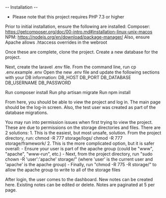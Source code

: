 -- Installation --
* Please note that this project requires PHP 7.3 or higher

Prior to initial installation, ensure the following are installed:
    Composer:
        https://getcomposer.org/doc/00-intro.md#installation-linux-unix-macos
    NPM:
        https://nodejs.org/en/download/package-manager/
Also, ensure Apache allows .htaccess overrides in the webroot

Once these are complete, clone the project. Create a new database for the project.

Next, create the laravel .env file.
    From the command line, run cp .env.example .env
    Open the new .env file and update the following sections with your DB information:
        DB_HOST
        DB_PORT
        DB_DATABASE
        DB_USERNAME
        DB_PASSWORD

Run composer install
Run php artisan migrate
Run npm install

From here, you should be able to view the project and log in. The main page should be the log-in screen.
Also, the test user was created as part of the database migrations.

You may run into permission issues when first trying to view the project. These are due to permissions on the storage directories and files. There are 2 solutions:
    1. This is the easiest, but most unsafe, solution. From the project directory, run:
        chmod -R 777 storage/logs/
        chmod -R 777 storage/framework/
    2. This is the more complicated option, but it is safer overall:
        - Ensure your user is part of the apache group (could be "www", "apache", "www-run", etc.)
        - Next, from the project directory, run "sudo chown -R 'user':'apache' storage/" (where 'user' is the current user and 'apache' is the apache group)
        - Finally, run "chmod -R 775 -R storage/" to allow the apache group to write to all of the storage files

After login, the user comes to the dashboard. New notes can be created here. Existing notes can be edited or delete. Notes are paginated at 5 per page.

